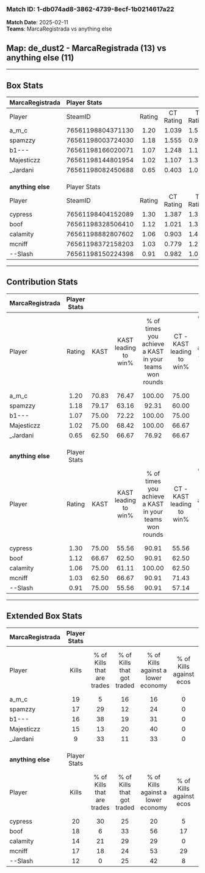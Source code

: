 ### Match ID: 1-db074ad8-3862-4739-8ecf-1b0214617a22  
**Match Date**: 2025-02-11  
**Teams**: MarcaRegistrada vs anything else  

## **Map**: de_dust2 - MarcaRegistrada (13) vs anything else (11)  
---  

## Box Stats  

| **MarcaRegistrada** | Player Stats      |        |           |          |       |      |       |         |        |      |     |
| :- | :- | :-: | :-: | :-: | :-: | :-: | :-: | :-: | :-: | :-: | :-: |
| Player              | SteamID           | Rating | CT Rating | T Rating | KAST  | ADR  | Kills | Assists | Deaths | K/D  | HS% |
| a_m_c               | 76561198804371130 |  1.20  |   1.039   |  1.530   | 70.83 | 91.7 |  19   |    4    |   17   | 1.12 | 31  |
| spamzzy             | 76561198003724030 |  1.18  |   1.555   |  0.939   | 79.17 | 79.8 |  17   |    7    |   16   | 1.06 | 52  |
| b1---               | 76561198166020071 |  1.07  |   1.248   |  1.115   | 75.00 | 63.2 |  16   |    4    |   15   | 1.07 | 43  |
| Majesticzz          | 76561198144801954 |  1.02  |   1.107   |  1.358   | 75.00 | 70.8 |  15   |    6    |   17   | 0.88 | 66  |
| _Jardani            | 76561198082450688 |  0.65  |   0.403   |  1.009   | 62.50 | 51.9 |   9   |    5    |   17   | 0.53 | 66  |
|                     |                   |        |           |          |       |      |       |         |        |      |     |
|                     |                   |        |           |          |       |      |       |         |        |      |     |
|                     |                   |        |           |          |       |      |       |         |        |      |     |
| **anything else**   | Player Stats      |        |           |          |       |      |       |         |        |      |     |
| Player              | SteamID           | Rating | CT Rating | T Rating | KAST  | ADR  | Kills | Assists | Deaths | K/D  | HS% |
| cypress             | 76561198404152089 |  1.30  |   1.387   |  1.350   | 75.00 | 81.7 |  20   |    4    |   14   | 1.43 | 60  |
| boof                | 76561198328506410 |  1.12  |   1.021   |  1.356   | 66.67 | 80.5 |  18   |    5    |   16   | 1.13 | 44  |
| calamity            | 76561198882807602 |  1.06  |   0.903   |  1.465   | 75.00 | 68.8 |  14   |    4    |   13   | 1.08 | 57  |
| mcniff              | 76561198372158203 |  1.03  |   0.779   |  1.288   | 62.50 | 76.9 |  17   |    3    |   16   | 1.06 | 58  |
| --Slash             | 76561198150224398 |  0.91  |   0.982   |  1.023   | 75.00 | 73.3 |  12   |    9    |   18   | 0.67 | 33  |
---  

## Contribution Stats  

| **MarcaRegistrada** | Player Stats |       |                      |                                                        |                           |                                                             |                          |                                                            |
| :- | :-: | :-: | :-: | :-: | :-: | :-: | :-: | :-: |
| Player              |    Rating    | KAST  | KAST leading to win% | % of times you achieve a KAST in your teams won rounds | CT - KAST leading to win% | CT - % of times you achieve a KAST in your teams won rounds | T - KAST leading to win% | T - % of times you achieve a KAST in your teams won rounds |
| a_m_c               |     1.20     | 70.83 |        76.47         |                         100.00                         |           75.00           |                           100.00                            |          77.78           |                           100.00                           |
| spamzzy             |     1.18     | 79.17 |        63.16         |                         92.31                          |           60.00           |                           100.00                            |          66.67           |                           85.71                            |
| b1---               |     1.07     | 75.00 |        72.22         |                         100.00                         |           75.00           |                           100.00                            |          70.00           |                           100.00                           |
| Majesticzz          |     1.02     | 75.00 |        68.42         |                         100.00                         |           66.67           |                           100.00                            |          70.00           |                           100.00                           |
| _Jardani            |     0.65     | 62.50 |        66.67         |                         76.92                          |           66.67           |                            66.67                            |          66.67           |                           85.71                            |
|                     |              |       |                      |                                                        |                           |                                                             |                          |                                                            |
|                     |              |       |                      |                                                        |                           |                                                             |                          |                                                            |
|                     |              |       |                      |                                                        |                           |                                                             |                          |                                                            |
| **anything else**   | Player Stats |       |                      |                                                        |                           |                                                             |                          |                                                            |
| Player              |    Rating    | KAST  | KAST leading to win% | % of times you achieve a KAST in your teams won rounds | CT - KAST leading to win% | CT - % of times you achieve a KAST in your teams won rounds | T - KAST leading to win% | T - % of times you achieve a KAST in your teams won rounds |
| cypress             |     1.30     | 75.00 |        55.56         |                         90.91                          |           55.56           |                           100.00                            |          55.56           |                           83.33                            |
| boof                |     1.12     | 66.67 |        62.50         |                         90.91                          |           62.50           |                           100.00                            |          62.50           |                           83.33                            |
| calamity            |     1.06     | 75.00 |        61.11         |                         100.00                         |           62.50           |                           100.00                            |          60.00           |                           100.00                           |
| mcniff              |     1.03     | 62.50 |        66.67         |                         90.91                          |           71.43           |                           100.00                            |          62.50           |                           83.33                            |
| --Slash             |     0.91     | 75.00 |        55.56         |                         90.91                          |           57.14           |                            80.00                            |          54.55           |                           100.00                           |
---  

## Extended Box Stats  

| **MarcaRegistrada** | Player Stats |                            |                            |                                    |                         |                              |                                 |        |                             |                                     |                          |                               |                            |
| :- | :-: | :-: | :-: | :-: | :-: | :-: | :-: | :-: | :-: | :-: | :-: | :-: | :-: |
| Player              |    Kills     | % of Kills that are trades | % of Kills that got traded | % of Kills against a lower economy | % of Kills against ecos | % of Kills that are flawless | % of Kills that are close duels | Deaths | % of Deaths that get traded | % of Deaths against a lower economy | % of Deaths against ecos | % of Deaths that are flawless | % of Deaths that are close |
| a_m_c               |      19      |             5              |             16             |                 16                 |            0            |              79              |                5                |   17   |             24              |                 35                  |            0             |              65               |             6              |
| spamzzy             |      17      |             29             |             12             |                 24                 |            0            |              65              |               12                |   16   |             19              |                 31                  |            0             |              56               |             6              |
| b1---               |      16      |             38             |             19             |                 31                 |            0            |              56              |               13                |   15   |             33              |                 27                  |            0             |              40               |             0              |
| Majesticzz          |      15      |             13             |             20             |                 40                 |            0            |              60              |                7                |   17   |             47              |                 29                  |            0             |              65               |             6              |
| _Jardani            |      9       |             33             |             11             |                 33                 |            0            |              78              |               11                |   17   |             12              |                 35                  |            0             |              59               |             0              |
|                     |              |                            |                            |                                    |                         |                              |                                 |        |                             |                                     |                          |                               |                            |
|                     |              |                            |                            |                                    |                         |                              |                                 |        |                             |                                     |                          |                               |                            |
|                     |              |                            |                            |                                    |                         |                              |                                 |        |                             |                                     |                          |                               |                            |
| **anything else**   | Player Stats |                            |                            |                                    |                         |                              |                                 |        |                             |                                     |                          |                               |                            |
| Player              |    Kills     | % of Kills that are trades | % of Kills that got traded | % of Kills against a lower economy | % of Kills against ecos | % of Kills that are flawless | % of Kills that are close duels | Deaths | % of Deaths that get traded | % of Deaths against a lower economy | % of Deaths against ecos | % of Deaths that are flawless | % of Deaths that are close |
| cypress             |      20      |             30             |             25             |                 20                 |            5            |              55              |               10                |   14   |             21              |                 21                  |            0             |              71               |             7              |
| boof                |      18      |             6              |             33             |                 56                 |           17            |              50              |                0                |   16   |             19              |                 25                  |            0             |              63               |             13             |
| calamity            |      14      |             21             |             29             |                 29                 |            0            |              50              |                7                |   13   |             15              |                 15                  |            0             |              69               |             0              |
| mcniff              |      17      |             18             |             24             |                 53                 |           29            |              65              |                0                |   16   |              0              |                 31                  |            6             |              81               |             6              |
| --Slash             |      12      |             0              |             25             |                 42                 |            8            |              83              |                0                |   18   |             22              |                 22                  |            0             |              56               |             17             |
